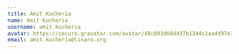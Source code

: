 ```yaml
---
title: Amit Kucheria
name: Amit Kucheria
username: amit.kucheria
avatar: https://secure.gravatar.com/avatar/48c003d60d437b1344c2aa4d97e320d9
email: amit.kucheria@linaro.org
---
```


